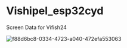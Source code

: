 # Vishipel_esp32cyd
Screen Data for Vifish24


![f88d6bc8-0334-4723-a040-472efa553063](https://github.com/user-attachments/assets/c47a3dbb-5e52-4b12-aa02-501a9944ad8e)

